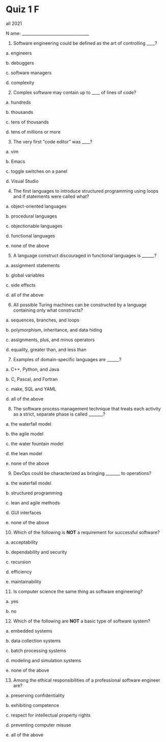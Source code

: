 # Quiz 1 F
all 2021


N
ame: _________________________________


1. Software engineering could be defined as the art of controlling ____?

a. engineers

b. debuggers

c. software managers

d. complexity


2. Complex software may contain up to ____ of lines of code?

a. hundreds

b. thousands

c. tens of thousands

d. tens of millions or more


3. The very first "code editor" was ____?

a. vim

b. Emacs

c. toggle switches on a panel

d. Visual Studio


4. The first languages to introduce structured programming using loops and if
statements were called what?

a. object-oriented languages

b. procedural languages

c. objectionable languages

d. functional languages

e. none of the above


5. A language construct discouraged in functional languages is ______?

a. assignment statements

b. global variables

c. side effects

d. all of the above


6. All possible Turing machines can be constructed by a language containing
only what constructs?

a. sequences, branches, and loops

b. polymorphism, inheritance, and data hiding

c. assignments, plus, and minus operators

d. equality, greater than, and less than


7. Examples of domain-specific languages are ______?

a. C++, Python, and Java

b. C, Pascal, and Fortran

c. make, SQL and YAML

d. all of the above


8. The software process management technique that treats each activity as a
strict, separate phase is called _______?

a. the waterfall model

b. the agile model

c. the water fountain model

d. the lean model

e. none of the above


9. DevOps could be characterized as bringing _______ to operations?

a. the waterfall model

b. structured programming

c. lean and agile methods

d. GUI interfaces

e. none of the above


10. Which of the following is **NOT** a requirement for successful software?

a. acceptability

b. dependability and security

c. recursion

d. efficiency

e. maintainability


11. Is computer science the same thing as software engineering?

a. yes

b. no


12. Which of the following are **NOT** a basic type of software system?

a. embedded systems

b. data collection systems

c. batch processing systems

d. modeling and simulation systems

e. none of the above


13. Among the ethical responsibilities of a professional software engineer are?

a. preserving confidentiality

b. exhibiting competence

c. respect for intellectual property rights

d. preventing computer misuse

e. all of the above



